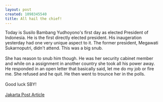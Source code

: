 ```yaml
--- 
layout: post
created: 1098345540
title: All hail the chief!
---
```

Today is Susilo Bambang Yudhoyono's first day as elected President of Indonesia.  He is the first directly elected president.  His inaugeration yesterday had one very unique aspect to it.  The former president, Megawati Sukarnoputri, didn't attend.  This was a big snub.
<br />
<br />She has reason to snub him though.  He was her security cabinet member and while on a assignment in another country she took all his power away.  He responded in an open letter that basically said, let me do my job or fire me.  She refused and he quit.  He then went to trounce her in the polls.
<br />
<br />Good luck SBY!
<br />
<br /><a href="http://www.thejakartapost.com/detailheadlines.asp?fileid=20041021.B01&amp;irec=9">Jakarta Post Article</a>

